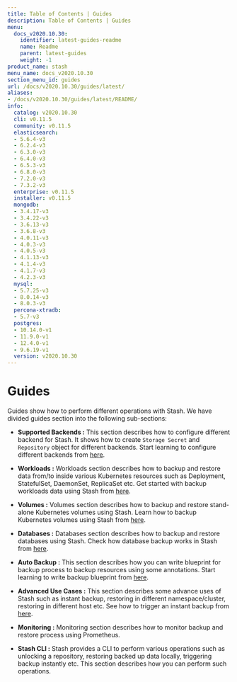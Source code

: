 ```yaml
---
title: Table of Contents | Guides
description: Table of Contents | Guides
menu:
  docs_v2020.10.30:
    identifier: latest-guides-readme
    name: Readme
    parent: latest-guides
    weight: -1
product_name: stash
menu_name: docs_v2020.10.30
section_menu_id: guides
url: /docs/v2020.10.30/guides/latest/
aliases:
- /docs/v2020.10.30/guides/latest/README/
info:
  catalog: v2020.10.30
  cli: v0.11.5
  community: v0.11.5
  elasticsearch:
  - 5.6.4-v3
  - 6.2.4-v3
  - 6.3.0-v3
  - 6.4.0-v3
  - 6.5.3-v3
  - 6.8.0-v3
  - 7.2.0-v3
  - 7.3.2-v3
  enterprise: v0.11.5
  installer: v0.11.5
  mongodb:
  - 3.4.17-v3
  - 3.4.22-v3
  - 3.6.13-v3
  - 3.6.8-v3
  - 4.0.11-v3
  - 4.0.3-v3
  - 4.0.5-v3
  - 4.1.13-v3
  - 4.1.4-v3
  - 4.1.7-v3
  - 4.2.3-v3
  mysql:
  - 5.7.25-v3
  - 8.0.14-v3
  - 8.0.3-v3
  percona-xtradb:
  - 5.7-v3
  postgres:
  - 10.14.0-v1
  - 11.9.0-v1
  - 12.4.0-v1
  - 9.6.19-v1
  version: v2020.10.30
---
```


# Guides

Guides show how to perform different operations with Stash. We have divided guides section into the following sub-sections:

- **Supported Backends :** This section describes how to configure different backend for Stash. It shows how to create `Storage Secret` and `Repository` object for different backends. Start learning to configure different backends from [here](/docs/v2020.10.30/guides/latest/backends/overview).

- **Workloads :** Workloads section describes how to backup and restore data from/to inside various Kubernetes resources such as Deployment, StatefulSet, DaemonSet, ReplicaSet etc. Get started with backup workloads data using Stash from [here](/docs/v2020.10.30/guides/latest/workloads/overview).

- **Volumes :** Volumes section describes how to backup and restore stand-alone Kubernetes volumes using Stash. Learn how to backup Kubernetes volumes using Stash from [here](/docs/v2020.10.30/guides/latest/volumes/overview).

- **Databases :** Databases section describes how to backup and restore databases using Stash. Check how database backup works in Stash from [here](/docs/v2020.10.30/guides/latest/addons/overview).

- **Auto Backup :** This section describes how you can write blueprint for backup process to backup resources using some annotations. Start learning to write backup blueprint from [here](/docs/v2020.10.30/guides/latest/auto-backup/overview).

- **Advanced Use Cases :** This section describes some advance uses of Stash such as instant backup, restoring in different namespace/cluster, restoring in different host etc. See how to trigger an instant backup from [here](/docs/v2020.10.30/guides/latest/advanced-use-case/instant-backup).

- **Monitoring :** Monitoring section describes how to monitor backup and restore process using Prometheus.

- **Stash CLI :** Stash provides a CLI to perform various operations such as unlocking a repository, restoring backed up data locally, triggering backup instantly etc. This section describes how you can perform such operations.
